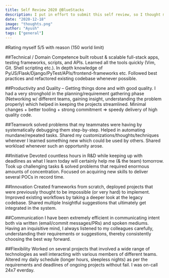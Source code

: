 ```yaml
---
title: Self Review 2020 @BlueStacks
description: I put in effort to submit this self review, so I thought might as well host it on the internet. What can go wrong?
date: "2020-12-18"
image: "thoughts.png"
author: "Ayush"
tags: ["general"]
---
```


#Rating myself 5/5 with reason (150 world limit)

##Technical / Domain Competence
built robust & scalable full-stack apps, testing frameworks, scripts, and APIs. Learned all the tools quickly (Vim, Git. Shell scripting etc.). In depth knowledge of Py/JS/Flask/Django/PyTest/APIs/frontend-frameworks etc. Followed best practices and refactored existing codebase whenever possible.

##Productivity and Quality – Getting things done and with good quality.
I had a very stronghold in the planning/requirement gathering phase (Networking w/ different teams, gaining insight, understanding the problem properly) which helped in keeping the projects streamlined. Minimal changes + better tooling + strong commitment => speedy delivery of high quality code.

##Teamwork
solved problems that my teammates were having by systematically debugging them step-by-step. Helped in automating mundane/repeated tasks. Shared my customizations/thoughts/techniques whenever I learned something new which could be used by others. Shared workload whenever such an opportunity arose.

##Initiative
Devoted countless hours in R&D while keeping up with deadlines as what I learn today will certainly help me (& the team) tomorrow. Took up challenging tasks & solved problems that required enormous amounts of concentration. Focused on acquiring new skills to deliver several POCs in record time.

##Innovation
Created frameworks from scratch, deployed projects that were previously thought to be impossible (or very hard) to implement. Improved existing workflows by taking a deeper look at the legacy codebase. Shared multiple Insightful suggestions that ultimately get integrated in the system.

##Communication
I have been extremely efficient in communicating intent both via written (email/commit messages/PRs) and spoken mediums. Having an inquisitive mind, I always listened to my colleagues carefully, understanding their requirements or suggestions, thereby consistently choosing the best way forward.

##Flexibility
Worked on several projects that involved a wide range of technologies as well interacting with various members of different teams. Altered my daily schedule (longer hours, sleepless nights) as per the requirements and deadlines of ongoing projects without fail. I was on-call 24x7 everday.
